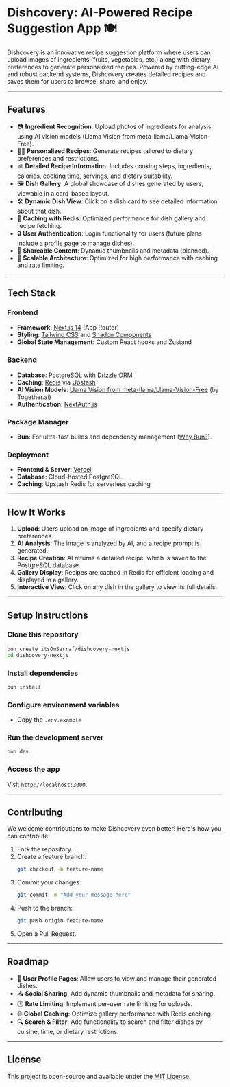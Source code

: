 # **Dishcovery: AI-Powered Recipe Suggestion App** 🍽️

Dishcovery is an innovative recipe suggestion platform where users can upload images of ingredients (fruits, vegetables, etc.) along with dietary preferences to generate personalized recipes. Powered by cutting-edge AI and robust backend systems, Dishcovery creates detailed recipes and saves them for users to browse, share, and enjoy.

---

## **Features**

- 📷 **Ingredient Recognition**: Upload photos of ingredients for analysis using AI vision models (Llama Vision from meta-llama/Llama-Vision-Free).
- 🧑‍🍳 **Personalized Recipes**: Generate recipes tailored to dietary preferences and restrictions.
- 📊 **Detailed Recipe Information**: Includes cooking steps, ingredients, calories, cooking time, servings, and dietary suitability.
- 🖼️ **Dish Gallery**: A global showcase of dishes generated by users, viewable in a card-based layout.
- 🛠️ **Dynamic Dish View**: Click on a dish card to see detailed information about that dish.
- 🔁 **Caching with Redis**: Optimized performance for dish gallery and recipe fetching.
- 🔒 **User Authentication**: Login functionality for users (future plans include a profile page to manage dishes).
- 🔗 **Shareable Content**: Dynamic thumbnails and metadata (planned).
- 🚀 **Scalable Architecture**: Optimized for high performance with caching and rate limiting.

---

## **Tech Stack**

### **Frontend**

- **Framework**: [Next.js 14](https://nextjs.org/) (App Router)
- **Styling**: [Tailwind CSS](https://tailwindcss.com/) and [Shadcn Components](https://shadcn.dev/)
- **Global State Management**: Custom React hooks and Zustand

### **Backend**

- **Database**: [PostgreSQL](https://www.postgresql.org/) with [Drizzle ORM](https://orm.drizzle.team/)
- **Caching**: [Redis](https://redis.io/) via [Upstash](https://upstash.com/)
- **AI Vision Models**: [Llama Vision from meta-llama/Llama-Vision-Free](https://api.together.xyz/) (by Together.ai)
- **Authentication**: [NextAuth.js](https://next-auth.js.org/)

### **Package Manager**

- **Bun**: For ultra-fast builds and dependency management ([Why Bun?](https://bun.sh/)).

### **Deployment**

- **Frontend & Server**: [Vercel](https://vercel.com/)
- **Database**: Cloud-hosted PostgreSQL
- **Caching**: Upstash Redis for serverless caching

---

## **How It Works**

1. **Upload**: Users upload an image of ingredients and specify dietary preferences.
2. **AI Analysis**: The image is analyzed by AI, and a recipe prompt is generated.
3. **Recipe Creation**: AI returns a detailed recipe, which is saved to the PostgreSQL database.
4. **Gallery Display**: Recipes are cached in Redis for efficient loading and displayed in a gallery.
5. **Interactive View**: Click on any dish in the gallery to view its full details.

---

## **Setup Instructions**

### Clone this repository

```bash
bun create itsOmSarraf/dishcovery-nextjs
cd dishcovery-nextjs
```

### Install dependencies

```bash
bun install
```

### Configure environment variables

- Copy the `.env.example`

### Run the development server

```bash
bun dev
```

### Access the app

Visit `http://localhost:3000`.

---

## **Contributing**

We welcome contributions to make Dishcovery even better! Here's how you can contribute:

1. Fork the repository.
2. Create a feature branch:
   ```bash
   git checkout -b feature-name
   ```
3. Commit your changes:
   ```bash
   git commit -m "Add your message here"
   ```
4. Push to the branch:
   ```bash
   git push origin feature-name
   ```
5. Open a Pull Request.

---

## **Roadmap**

- 🚧 **User Profile Pages**: Allow users to view and manage their generated dishes.
- 📤 **Social Sharing**: Add dynamic thumbnails and metadata for sharing.
- 🕒 **Rate Limiting**: Implement per-user rate limiting for uploads.
- 🌐 **Global Caching**: Optimize gallery performance with Redis caching.
- 🔍 **Search & Filter**: Add functionality to search and filter dishes by cuisine, time, or dietary restrictions.

---

## **License**

This project is open-source and available under the [MIT License](https://opensource.org/licenses/MIT).
